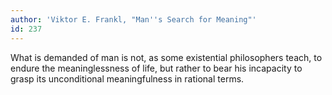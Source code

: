 ```yaml
---
author: 'Viktor E. Frankl, "Man''s Search for Meaning"'
id: 237
---
```


What is demanded of man is not, as some existential philosophers teach, to endure the meaninglessness of life, but rather to bear his incapacity to grasp its unconditional meaningfulness in rational terms.